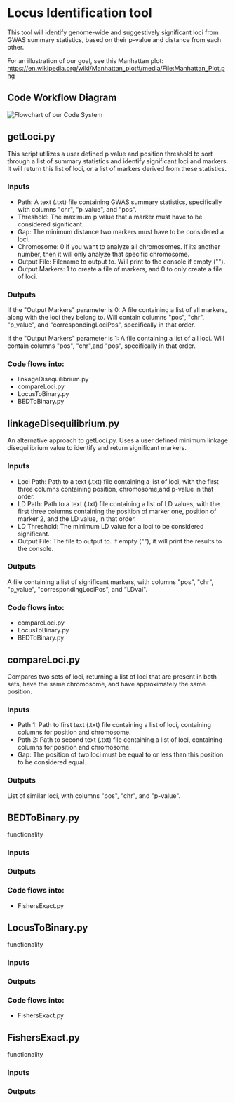 # Locus Identification tool

This tool will identify genome-wide and suggestively significant loci from GWAS summary statistics, based on their p-value and distance from each other.

For an illustration of our goal, see this Manhattan plot: https://en.wikipedia.org/wiki/Manhattan_plot#/media/File:Manhattan_Plot.png

## Code Workflow Diagram
![Flowchart of our Code System](https://user-images.githubusercontent.com/20675645/115828739-1e373800-a3dc-11eb-9d4a-a7cd90c4234e.png "Optional title")

## getLoci.py
 This script utilizes a user defined p value and position threshold to sort through a list of summary statistics and identify significant loci and markers. It will return this list of loci, or a list of markers derived from these statistics. 
### Inputs
- Path: A text (.txt) file containing GWAS summary statistics, specifically with columns "chr", "p_value", and "pos".
- Threshold: The maximum p value that a marker must have to be considered significant.
- Gap: The minimum distance two markers must have to be considered a loci.
- Chromosome: 0 if you want to analyze all chromosomes. If its another number, then it will only analyze that specific chromosome. 
- Output File: Filename to output to. Will print to the console if empty ("").
- Output Markers: 1 to create a file of markers, and 0 to only create a file of loci. 
### Outputs
If the "Output Markers" parameter is 0: A file containing a list of all markers, along with the loci they belong to. Will contain columns "pos", "chr", "p_value", and "correspondingLociPos", specifically in that order.

If the "Output Markers" parameter is 1: A file containing a list of all loci. Will contain columns "pos", "chr",and "pos", specifically in that order. 
### Code flows into:

- linkageDisequilibrium.py
- compareLoci.py
- LocusToBinary.py
- BEDToBinary.py

## linkageDisequilibrium.py
 An alternative approach to getLoci.py. Uses a user defined minimum linkage disequilibrium value to identify and return significant markers. 
### Inputs
 - Loci Path: Path to a text (.txt) file containing a list of loci, with the first three columns containing position, chromosome,and p-value in that order. 
 - LD Path: Path to a text (.txt) file containing a list of LD values, with the first three columns containing the position of marker one, position of marker 2, and the LD value, in that order. 
 - LD Threshold: The minimum LD value for a loci to be considered significant. 
 - Output File: The file to output to. If empty (""), it will print the results to the console. 
### Outputs
 A file containing a list of significant markers, with columns "pos", "chr", "p_value", "correspondingLociPos", and "LDval". 
### Code flows into:

- compareLoci.py
- LocusToBinary.py
- BEDToBinary.py

## compareLoci.py
 Compares two sets of loci, returning a list of loci that are present in both sets, have the same chromosome, and have approximately the same position. 
### Inputs
- Path 1: Path to first text (.txt) file containing a list of loci, containing columns for position and chromosome. 
- Path 2: Path to second text (.txt) file containing a list of loci, containing columns for position and chromosome.
- Gap: The position of two loci must be equal to or less than this position to be considered equal.
### Outputs
List of similar loci, with columns "pos", "chr", and "p-value".

## BEDToBinary.py
 functionality
### Inputs
### Outputs
### Code flows into:

- FishersExact.py

## LocusToBinary.py
 functionality
### Inputs
### Outputs
### Code flows into:

- FishersExact.py

## FishersExact.py
 functionality
### Inputs
### Outputs

